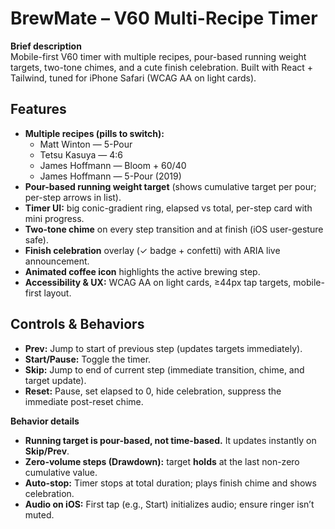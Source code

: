 # BrewMate – V60 Multi-Recipe Timer

**Brief description**  
Mobile-first V60 timer with multiple recipes, pour-based running weight targets, two-tone chimes, and a cute finish celebration. Built with React + Tailwind, tuned for iPhone Safari (WCAG AA on light cards).

## Features
- **Multiple recipes (pills to switch):**
  - Matt Winton — 5-Pour
  - Tetsu Kasuya — 4:6
  - James Hoffmann — Bloom + 60/40
  - James Hoffmann — 5-Pour (2019)
- **Pour-based running weight target** (shows cumulative target per pour; per-step arrows in list).
- **Timer UI:** big conic-gradient ring, elapsed vs total, per-step card with mini progress.
- **Two-tone chime** on every step transition and at finish (iOS user-gesture safe).
- **Finish celebration** overlay (✓ badge + confetti) with ARIA live announcement.
- **Animated coffee icon** highlights the active brewing step.
- **Accessibility & UX:** WCAG AA on light cards, ≥44px tap targets, mobile-first layout.

## Controls & Behaviors
- **Prev:** Jump to start of previous step (updates targets immediately).
- **Start/Pause:** Toggle the timer.
- **Skip:** Jump to end of current step (immediate transition, chime, and target update).
- **Reset:** Pause, set elapsed to 0, hide celebration, suppress the immediate post-reset chime.

**Behavior details**
- **Running target is pour-based, not time-based.** It updates instantly on **Skip/Prev**.
- **Zero-volume steps (Drawdown):** target **holds** at the last non-zero cumulative value.
- **Auto-stop:** Timer stops at total duration; plays finish chime and shows celebration.
- **Audio on iOS:** First tap (e.g., Start) initializes audio; ensure ringer isn’t muted.
